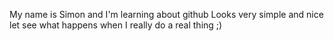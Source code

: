 My name is Simon and I'm learning about github
Looks very simple and nice let see what happens when I really do a real thing ;)
